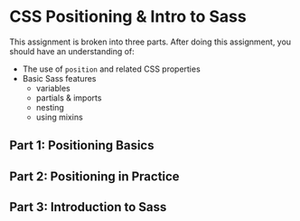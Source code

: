 # CSS Positioning & Intro to Sass

This assignment is broken into three parts. After doing this assignment, you should have an understanding of:

- The use of `position` and related CSS properties
- Basic Sass features
  - variables
  - partials & imports
  - nesting
  - using mixins


## Part 1: Positioning Basics


## Part 2: Positioning in Practice


## Part 3: Introduction to Sass
